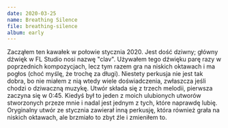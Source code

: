 ```yaml
---
date: 2020-03-25
name: Breathing Silence
file: breathing-silence
album: early
---
```


Zacząłem ten kawałek w połowie stycznia 2020. Jest dość dziwny; główny dźwięk w FL Studio nosi nazwę "clav". Używałem tego dźwięku parę razy w poprzednich kompozycjach, lecz tym razem gra na niskich oktawach i ma pogłos (choć myślę, że trochę za długi). Niestety perkusja nie jest tak dobra, bo nie miałem z nią wtedy wiele doświadczenia, zwłaszcza jeśli chodzi o dziwaczną muzykę. Utwór składa się z trzech melodii, pierwsza zaczyna się w 0:45. Kiedyś był to jeden z moich ulubionych utworów stworzonych przeze mnie i nadal jest jednym z tych, które naprawdę lubię. Oryginalny utwór ze stycznia zawierał inną perkusję, która również grała na niskich oktawach, ale brzmiało to zbyt źle i zmieniłem to.
